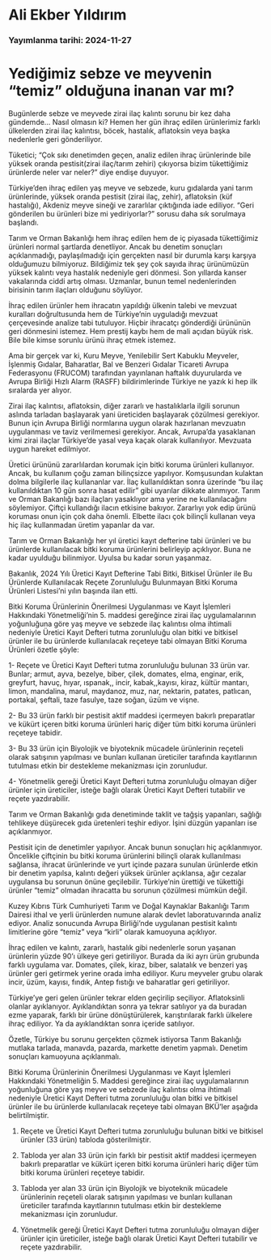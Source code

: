 # Ali Ekber Yıldırım

### Yayımlanma tarihi: 2024-11-27

# Yediğimiz sebze ve meyvenin “temiz” olduğuna inanan var mı?

Bugünlerde sebze ve meyvede zirai ilaç kalıntı sorunu bir kez daha gündemde… Nasıl olmasın ki? Hemen her gün ihraç edilen ürünlerimiz farklı ülkelerden zirai ilaç kalıntısı, böcek, hastalık, aflatoksin veya başka nedenlerle geri gönderiliyor.

Tüketici; “Çok sıkı denetimden geçen, analiz edilen ihraç ürünlerinde bile yüksek oranda pestisit(zirai ilaç/tarım zehiri) çıkıyorsa bizim tükettiğimiz ürünlerde neler var neler?” diye endişe duyuyor.

Türkiye’den ihraç edilen yaş meyve ve sebzede, kuru gıdalarda yani tarım ürünlerinde, yüksek oranda pestisit (zirai ilaç, zehir), aflatoksin (küf hastalığı), Akdeniz meyve sineği ve zararlılar çıktığında iade ediliyor. “Geri gönderilen bu ürünleri bize mi yediriyorlar?” sorusu daha sık sorulmaya başlandı.

Tarım ve Orman Bakanlığı hem ihraç edilen hem de iç piyasada tükettiğimiz ürünleri normal şartlarda denetliyor. Ancak bu denetim sonuçları açıklanmadığı, paylaşılmadığı için gerçekten nasıl bir durumla karşı karşıya olduğumuzu bilmiyoruz. Bildiğimiz tek şey çok sayıda ihraç ürünümüzün yüksek kalıntı veya hastalık nedeniyle geri dönmesi. Son yıllarda kanser vakalarında ciddi artış olması. Uzmanlar, bunun temel nedenlerinden birisinin tarım ilaçları olduğunu söylüyor.



İhraç edilen ürünler hem ihracatın yapıldığı ülkenin talebi ve mevzuat kuralları doğrultusunda hem de Türkiye’nin uyguladığı mevzuat çerçevesinde analize tabi tutuluyor. Hiçbir ihracatçı gönderdiği ürününün geri dönmesini istemez. Hem prestij kaybı hem de mali açıdan büyük risk. Bile bile kimse sorunlu ürünü ihraç etmek istemez.

Ama bir gerçek var ki, Kuru Meyve, Yenilebilir Sert Kabuklu Meyveler, İşlenmiş Gıdalar, Baharatlar, Bal ve Benzeri Gıdalar Ticareti Avrupa Federasyonu (FRUCOM) tarafından yayınlanan haftalık duyurularda ve Avrupa Birliği Hızlı Alarm (RASFF) bildirimlerinde Türkiye ne yazık ki hep ilk sıralarda yer alıyor.



Zirai ilaç kalıntısı, aflatoksin, diğer zararlı ve hastalıklarla ilgili sorunun aslında tarladan başlayarak yani üreticiden başlayarak çözülmesi gerekiyor. Bunun için Avrupa Birliği normlarına uygun olarak hazırlanan mevzuatın uygulanması ve taviz verilmemesi gerekiyor. Ancak, Avrupa’da yasaklanan kimi zirai ilaçlar Türkiye’de yasal veya kaçak olarak kullanılıyor. Mevzuata uygun hareket edilmiyor.

Üretici ürününü zararlılardan korumak için bitki koruma ürünleri kullanıyor. Ancak, bu kullanım çoğu zaman bilinçsizce yapılıyor. Komşusundan kulaktan dolma bilgilerle ilaç kullananlar var. İlaç kullanıldıktan sonra üzerinde “bu ilaç kullanıldıktan 10 gün sonra hasat edilir” gibi uyarılar dikkate alınmıyor. Tarım ve Orman Bakanlığı bazı ilaçları yasaklıyor ama yerine ne kullanılacağını söylemiyor. Çiftçi kullandığı ilacın etkisine bakıyor. Zararlıyı yok edip ürünü koruması onun için çok daha önemli. Elbette ilacı çok bilinçli kullanan veya hiç ilaç kullanmadan üretim yapanlar da var.



Tarım ve Orman Bakanlığı her yıl üretici kayıt defterine tabi ürünleri ve bu ürünlerde kullanılacak bitki koruma ürünlerini belirleyip açıklıyor. Buna ne kadar uyulduğu bilinmiyor. Uyulsa bu kadar sorun yaşanmaz.

Bakanlık, 2024 Yılı Üretici Kayıt Defterine Tabi Bitki, Bitkisel Ürünler ile Bu Ürünlerde Kullanılacak Reçete Zorunluluğu Bulunmayan Bitki Koruma Ürünleri Listesi’ni yılın başında ilan etti.

Bitki Koruma Ürünlerinin Önerilmesi Uygulanması ve Kayıt İşlemleri Hakkındaki Yönetmeliği’nin 5. maddesi gereğince zirai ilaç uygulamalarının yoğunluğuna göre yaş meyve ve sebzede ilaç kalıntısı olma ihtimali nedeniyle Üretici Kayıt Defteri tutma zorunluluğu olan bitki ve bitkisel ürünler ile bu ürünlerde kullanılacak reçeteye tabi olmayan Bitki Koruma Ürünleri özetle şöyle:

1- Reçete ve Üretici Kayıt Defteri tutma zorunluluğu bulunan 33 ürün var. Bunlar; armut, ayva, bezelye, biber, çilek, domates, elma, enginar, erik, greyfurt, havuç, hıyar, ıspanak,, incir, kabak,,kayısı, kiraz, kültür mantarı, limon, mandalina, marul, maydanoz, muz, nar, nektarin, patates, patlıcan, portakal, şeftali, taze fasulye, taze soğan, üzüm ve vişne.

2- Bu 33 ürün farklı bir pestisit aktif maddesi içermeyen bakırlı preparatlar ve kükürt içeren bitki koruma ürünleri hariç diğer tüm bitki koruma ürünleri reçeteye tabidir.

3- Bu 33 ürün için Biyolojik ve biyoteknik mücadele ürünlerinin reçeteli olarak satışının yapılması ve bunları kullanan üreticiler tarafında kayıtlarının tutulması etkin bir destekleme mekanizması için zorunludur.

4- Yönetmelik gereği Üretici Kayıt Defteri tutma zorunluluğu olmayan diğer ürünler için üreticiler, isteğe bağlı olarak Üretici Kayıt Defteri tutabilir ve reçete yazdırabilir.



Tarım ve Orman Bakanlığı gıda denetiminde taklit ve tağşiş yapanları, sağlığı tehlikeye düşürecek gıda üretenleri teşhir ediyor. İşini düzgün yapanları ise açıklanmıyor.

Pestisit için de denetimler yapılıyor. Ancak bunun sonuçları hiç açıklanmıyor. Öncelikle çiftçinin bu bitki koruma ürünlerini bilinçli olarak kullanılması sağlansa, ihracat ürünlerinde ve yurt içinde pazara sunulan ürünlerde etkin bir denetim yapılsa, kalıntı değeri yüksek ürünler açıklansa, ağır cezalar uygulansa bu sorunun önüne geçilebilir. Türkiye’nin ürettiği ve tükettiği ürünler “temiz” olmadan ihracatta bu sorunun çözülmesi mümkün değil.

Kuzey Kıbrıs Türk Cumhuriyeti Tarım ve Doğal Kaynaklar Bakanlığı Tarım Dairesi ithal ve yerli ürünlerden numune alarak devlet laboratuvarında analiz ediyor. Analiz sonucunda Avrupa Birliği’nde uygulanan pestisit kalıntı limitlerine göre “temiz” veya “kirli” olarak kamuoyuna açıklıyor.



İhraç edilen ve kalıntı, zararlı, hastalık gibi nedenlerle sorun yaşanan ürünlerin yüzde 90’ı ülkeye geri getiriliyor. Burada da iki ayrı ürün grubunda farklı uygulama var. Domates, çilek, kiraz, biber, salatalık ve benzeri yaş ürünler geri getirmek yerine orada imha ediliyor. Kuru meyveler grubu olarak incir, üzüm, kayısı, fındık, Antep fıstığı ve baharatlar geri getiriliyor.

Türkiye’ye geri gelen ürünler tekrar elden geçirilip seçiliyor. Aflatoksinli olanlar ayıklanıyor. Ayıklandıktan sonra ya tekrar satılıyor ya da buradan ezme yaparak, farklı bir ürüne dönüştürülerek, karıştırılarak farklı ülkelere ihraç ediliyor. Ya da ayıklandıktan sonra içeride satılıyor.

Özetle, Türkiye bu sorunu gerçekten çözmek istiyorsa Tarım Bakanlığı mutlaka tarlada, manavda, pazarda, markette denetim yapmalı. Denetim sonuçları kamuoyuna açıklanmalı.

Bitki Koruma Ürünlerinin Önerilmesi Uygulanması ve Kayıt İşlemleri Hakkındaki Yönetmeliğin 5. Maddesi gereğince zirai ilaç uygulamalarının yoğunluğuna göre yaş meyve ve sebzede ilaç kalıntısı olma ihtimali nedeniyle Üretici Kayıt Defteri tutma zorunluluğu olan bitki ve bitkisel ürünler ile bu ürünlerde kullanılacak reçeteye tabi olmayan BKÜ’ler aşağıda belirtilmiştir.

1. Reçete ve Üretici Kayıt Defteri tutma zorunluluğu bulunan bitki ve bitkisel ürünler (33 ürün) tabloda gösterilmiştir.

2. Tabloda yer alan 33 ürün için farklı bir pestisit aktif maddesi içermeyen bakırlı preparatlar ve kükürt içeren bitki koruma ürünleri hariç diğer tüm bitki koruma ürünleri reçeteye tabidir.

3. Tabloda yer alan 33 ürün için Biyolojik ve biyoteknik mücadele ürünlerinin reçeteli olarak satışının yapılması ve bunları kullanan üreticiler tarafında kayıtlarının tutulması etkin bir destekleme mekanizması için zorunludur.

4. Yönetmelik gereği Üretici Kayıt Defteri tutma zorunluluğu olmayan diğer ürünler için üreticiler, isteğe bağlı olarak Üretici Kayıt Defteri tutabilir ve reçete yazdırabilir.



